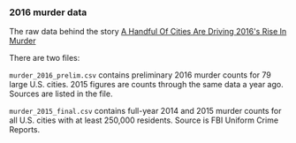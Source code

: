 ### 2016 murder data

The raw data behind the story [A Handful Of Cities Are Driving 2016's Rise In Murder](http://fivethirtyeight.com/features/a-handful-of-cities-are-driving-2016s-rise-in-murders/)

There are two files:

`murder_2016_prelim.csv` contains preliminary 2016 murder counts for 79 large U.S. cities. 2015 figures are counts through the same data a year ago. Sources are listed in the file.

`murder_2015_final.csv` contains full-year 2014 and 2015 murder counts for all U.S. cities with at least 250,000 residents. Source is FBI Uniform Crime Reports.
